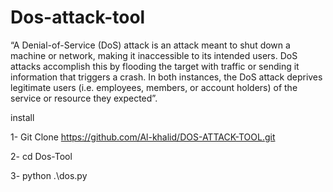 # Dos-attack-tool
  “A Denial-of-Service (DoS) attack is an attack meant to shut down a machine or network, making it inaccessible to its intended users. DoS attacks accomplish this by flooding the target with traffic or sending it information that triggers a crash. In both instances, the DoS attack deprives legitimate users (i.e. employees, members, or account holders) of the service or resource they expected”.
  

install

1- Git Clone https://github.com/Al-khalid/DOS-ATTACK-TOOL.git

2- cd Dos-Tool

3- python .\dos.py
